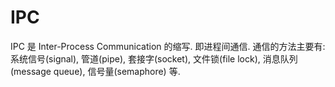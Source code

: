 # IPC
IPC 是 Inter-Process Communication 的缩写. 即进程间通信.
通信的方法主要有: 系统信号(signal), 管道(pipe), 套接字(socket), 文件锁(file lock), 消息队列(message queue), 信号量(semaphore) 等.
